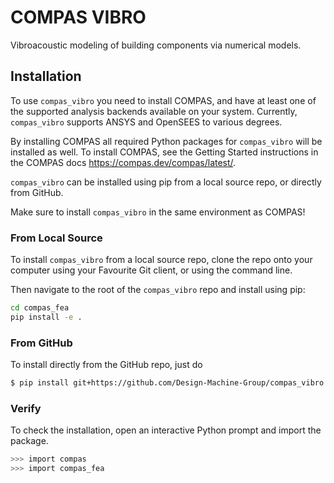 



# COMPAS VIBRO

<!-- [![GitHub - License](https://img.shields.io/github/license/compas-dev/compas_cgal.svg)](https://github.com/compas-dev/compas_cgal)
[![Conda - Latest Release](https://anaconda.org/conda-forge/compas_cgal/badges/version.svg)](https://anaconda.org/conda-forge/compas_cgal) -->

Vibroacoustic modeling of building components via numerical models. 

<!-- More information is available in the docs:
<https://compas.dev/compas_cgal/> -->

## Installation

To use `compas_vibro` you need to install COMPAS, and have at least one of the supported analysis backends available on your system. Currently, `compas_vibro` supports ANSYS and OpenSEES to various degrees. 

By installing COMPAS all required Python packages for `compas_vibro` will be installed as well. To install COMPAS, see the Getting Started instructions in the COMPAS docs <https://compas.dev/compas/latest/>.

`compas_vibro` can be installed using pip from a local source repo, or directly from GitHub. 

Make sure to install `compas_vibro` in the same environment as COMPAS!


### From Local Source

To install `compas_vibro` from a local source repo, clone the repo onto your computer using your Favourite Git client, or using the command line.

Then navigate to the root of the `compas_vibro` repo and install using pip:

```bash
cd compas_fea
pip install -e .
```

### From GitHub

To install directly from the GitHub repo, just do
```bash
$ pip install git+https://github.com/Design-Machine-Group/compas_vibro.git.git#egg=compas_vibro
```

### Verify

To check the installation, open an interactive Python prompt and import the package.

```bash
>>> import compas
>>> import compas_fea
```



<!-- `compas_cgal` is available via `conda-forge` for Windows, OSX, and Linux,
and can be installed using `conda`.

```bash
conda install COMPAS compas_cgal
``` -->

<!-- ## Usage

Currently, the following functions are available:

* `boolean_union`
* `boolean_difference`
* `boolean_intersection`
* `intersection_mesh_mesh`
* `remesh`
* `slice_mesh`

These functions can be used directly from `compas_cgal`
or from `compas.geometry` through the plugin mechanism in COMPAS.

For examples, see <https://compas.dev/compas_cgal/latest/examples.html>.

## Contribute

See [CONTRIBUTING](CONTRIBUTING.md) for more information.

## License

`compas_cgal` is released under the LGPL 3.0 to be compatible with the license of CGAL. -->
